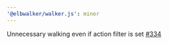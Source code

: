 ```yaml
---
'@elbwalker/walker.js': minor
---
```


Unnecessary walking even if action filter is set
[#334](https://github.com/elbwalker/walkerOS/issues/334)
